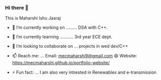 ### Hi there 👋 
This is Maharshi Ishu Jasraj


- 🔭 I’m currently working on ......... DSA with C++.
- 🌱 I’m currently learning ........... 3rd year ECE dept.
- 👯 I’m looking to collaborate on ...  projects in wed dev/C++

- 📫 Reach me: ... Email: mecmaharshi9@gmail.com
                 😄    Website: https://mecmaharshi.github.io/portfolio-website/
                  
- ⚡ Fun fact: ... I am also very intrested in Renewables and e-transmission

